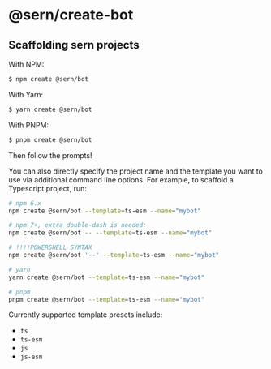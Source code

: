 # @sern/create-bot

## Scaffolding sern projects

With NPM:

```bash
$ npm create @sern/bot
```

With Yarn:

```bash
$ yarn create @sern/bot
```

With PNPM:

```bash
$ pnpm create @sern/bot
```

Then follow the prompts!

You can also directly specify the project name and the template you want to use via additional command line options. For example, to scaffold a Typescript project, run:

```bash
# npm 6.x
npm create @sern/bot --template=ts-esm --name="mybot"

# npm 7+, extra double-dash is needed:
npm create @sern/bot -- --template=ts-esm --name="mybot"

# !!!!POWERSHELL SYNTAX
npm create @sern/bot '--' --template=ts-esm --name="mybot"

# yarn
yarn create @sern/bot --template=ts-esm --name="mybot"

# pnpm
pnpm create @sern/bot --template=ts-esm --name="mybot"
```

Currently supported template presets include:

- `ts`
- `ts-esm`
- `js`
- `js-esm`
